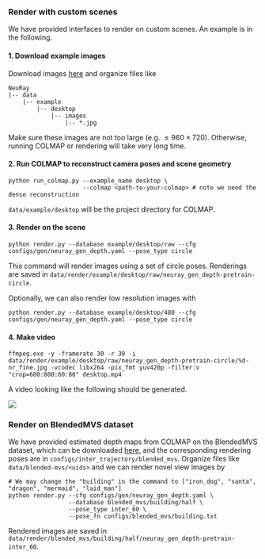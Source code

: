 ### Render with custom scenes

We have provided interfaces to render on custom scenes. An example is in the following.

#### 1. Download example images 

Download images [here](https://drive.google.com/file/d/1Lkt5nNlC9M5Agkt5y3uzD2VX7R2ElalS/view?usp=sharing) and organize files like

```
NeuRay
|-- data
	|-- example
		|-- desktop
            |-- images
                |-- *.jpg
```

Make sure these images are not too large (e.g. $\le 960\times 720$). Otherwise, running COLMAP or rendering will take very long time.

#### 2. Run COLMAP to reconstruct camera poses and scene geometry

```shell
python run_colmap.py --example_name desktop \
					 --colmap <path-to-your-colmap> # note we need the dense reconstruction
```

`data/example/desktop` will be the project directory for COLMAP.

#### 3. Render on the scene

```shell
python render.py --database example/desktop/raw --cfg configs/gen/neuray_gen_depth.yaml --pose_type circle
```

This command will render images using a set of circle poses. Renderings are saved in `data/render/example/desktop/raw/neuray_gen_depth-pretrain-circle`.

Optionally, we can also render low resolution images with

```
python render.py --database example/desktop/480 --cfg configs/gen/neuray_gen_depth.yaml --pose_type circle
```

#### 4. Make video

```shell
ffmpeg.exe -y -framerate 30 -r 30 -i data/render/example/desktop/raw/neuray_gen_depth-pretrain-circle/%d-nr_fine.jpg -vcodec libx264 -pix_fmt yuv420p -filter:v "crop=600:800:60:80" desktop.mp4
```

A video looking like the following should be generated.

 ![](assets/desktop.gif)

### Render on BlendedMVS dataset

We have provided estimated depth maps from COLMAP on the BlendedMVS dataset, which can be downloaded [here](https://drive.google.com/file/d/10FeghnPjjY9JjeM17pcG3XLgH7jhm4jX/view?usp=sharing), and the corresponding rendering poses are in `configs/inter_trajectory/blended_mvs`. Organize files like `data/blended-mvs/<uids>` and we can render novel view images by

```shell
# We may change the "building" in the command to ["iron_dog", "santa", "dragon", "mermaid", "laid_man"]
python render.py --cfg configs/gen/neuray_gen_depth.yaml \
				 --database blended_mvs/building/half \ 
				 --pose_type inter_60 \
				 --pose_fn configs/blended_mvs/building.txt
```

 Rendered images are saved in `data/render/blended_mvs/building/half/neuray_gen_depth-pretrain-inter_60`.
